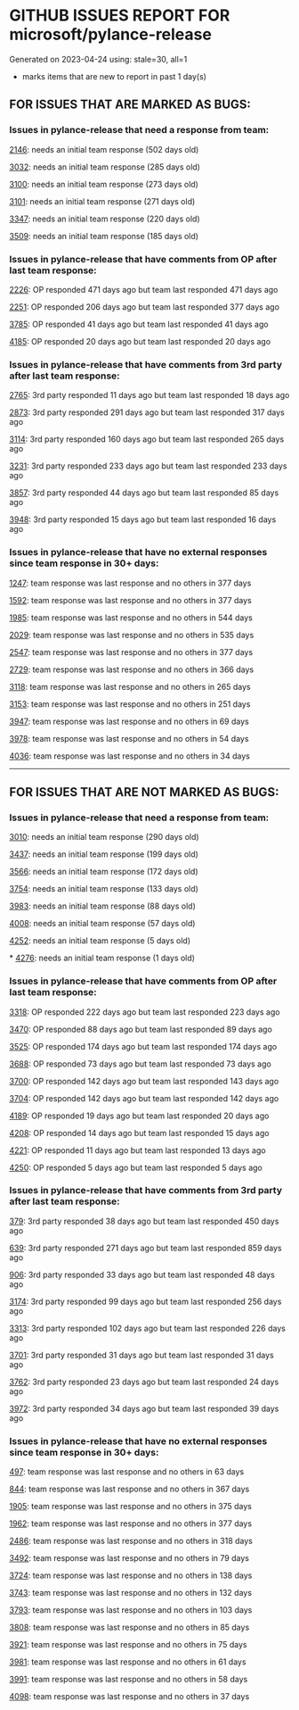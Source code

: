 
# GITHUB ISSUES REPORT FOR microsoft/pylance-release


Generated on 2023-04-24 using: stale=30, all=1


* marks items that are new to report in past 1 day(s)


## FOR ISSUES THAT ARE MARKED AS BUGS:


### Issues in pylance-release that need a response from team:


  [2146](https://github.com/microsoft/pylance-release/issues/2146 "&quot;Extract method&quot; produces syntax error with multiline except clause"): needs an initial team response (502 days old)

  [3032](https://github.com/microsoft/pylance-release/issues/3032 "[Bug] Function parentheses autocomplete does not recognize existing parentheses "): needs an initial team response (285 days old)

  [3100](https://github.com/microsoft/pylance-release/issues/3100 "Improvements for type aliases"): needs an initial team response (273 days old)

  [3101](https://github.com/microsoft/pylance-release/issues/3101 "Error with string formating and parameters autocomplete"): needs an initial team response (271 days old)

  [3347](https://github.com/microsoft/pylance-release/issues/3347 "Google docstring formatting for multi-line class attributes not recognized/converted properly for use in intellisense popup"): needs an initial team response (220 days old)

  [3509](https://github.com/microsoft/pylance-release/issues/3509 "Python code prompt in vscode with docstring"): needs an initial team response (185 days old)

### Issues in pylance-release that have comments from OP after last team response:


  [2226](https://github.com/microsoft/pylance-release/issues/2226 "vscode resolves paths with `..` in them even if the directory doesn't exist / has invalid name"): OP responded 471 days ago but team last responded 471 days ago

  [2251](https://github.com/microsoft/pylance-release/issues/2251 "Sphinx Style Docstring Rendering Feature"): OP responded 206 days ago but team last responded 377 days ago

  [3785](https://github.com/microsoft/pylance-release/issues/3785 "auto-imports: `Self` type is imported from `typing` module, not `typing_extensions` in Python 3.9"): OP responded 41 days ago but team last responded 41 days ago

  [4185](https://github.com/microsoft/pylance-release/issues/4185 "Global objects not recognized if defined in a subsequent cell of a Jupyter notebook"): OP responded 20 days ago but team last responded 20 days ago

### Issues in pylance-release that have comments from 3rd party after last team response:


  [2765](https://github.com/microsoft/pylance-release/issues/2765 "Error: command 'pyright.createtypestub' already exists"): 3rd party responded 11 days ago but team last responded 18 days ago

  [2873](https://github.com/microsoft/pylance-release/issues/2873 "Command 'Python: Restart Language Server' resulted in an error (command 'python.analysis.restartLanguageServer' not found)"): 3rd party responded 291 days ago but team last responded 317 days ago

  [3114](https://github.com/microsoft/pylance-release/issues/3114 "Assign to variable from commented-out magic command"): 3rd party responded 160 days ago but team last responded 265 days ago

  [3231](https://github.com/microsoft/pylance-release/issues/3231 "`itertools.count` docstring is not shown correctly"): 3rd party responded 233 days ago but team last responded 233 days ago

  [3857](https://github.com/microsoft/pylance-release/issues/3857 "`region` at the start of a normal comment triggers error about `endregion` being missing"): 3rd party responded 44 days ago but team last responded 85 days ago

  [3948](https://github.com/microsoft/pylance-release/issues/3948 "Pylance suggests importing only those variables that start with a capital letter"): 3rd party responded 15 days ago but team last responded 16 days ago

### Issues in pylance-release that have no external responses since team response in 30+ days:


  [1247](https://github.com/microsoft/pylance-release/issues/1247 "&quot;No code actions available&quot; if Ctrl+. is hit quickly after moving the cursor"): team response was last response and no others in 377 days

  [1592](https://github.com/microsoft/pylance-release/issues/1592 "While on Live Share, host computer's cursor is moved to remote's cursor when docstring is auto-inserted"): team response was last response and no others in 377 days

  [1985](https://github.com/microsoft/pylance-release/issues/1985 "Popup from documentation does not respect indentation in code blocks"): team response was last response and no others in 544 days

  [2029](https://github.com/microsoft/pylance-release/issues/2029 "Refactoring multiline context manager statement into new method results in invalid syntax"): team response was last response and no others in 535 days

  [2547](https://github.com/microsoft/pylance-release/issues/2547 "pandas: Argument of type &quot;(x: Unknown) -> list[Unknown]&quot; cannot be assigned to parameter &quot;arg&quot; of type &quot;() -> Any&quot; in function &quot;aggregate&quot;"): team response was last response and no others in 377 days

  [2729](https://github.com/microsoft/pylance-release/issues/2729 "completeFunctionParens adds unnecessary parentheses for cached properties"): team response was last response and no others in 366 days

  [3118](https://github.com/microsoft/pylance-release/issues/3118 " missing new line from dict() help mouse hover"): team response was last response and no others in 265 days

  [3153](https://github.com/microsoft/pylance-release/issues/3153 "Extract variable and method on arguments of decorator which precedes function definition doesn't create required definitions."): team response was last response and no others in 251 days

  [3947](https://github.com/microsoft/pylance-release/issues/3947 "Use `workspacePlatform` to configure &quot;right&quot; platform when editing in WSL"): team response was last response and no others in 69 days

  [3978](https://github.com/microsoft/pylance-release/issues/3978 "pylance is too slow when using sklearn. Checking and Analyzing are repeated every time when the file saved (&quot;Long operation: checking:&quot;)"): team response was last response and no others in 54 days

  [4036](https://github.com/microsoft/pylance-release/issues/4036 "Code folding on `with` blocks breaks on multi-line `with` statement."): team response was last response and no others in 34 days

---

## FOR ISSUES THAT ARE NOT MARKED AS BUGS:


### Issues in pylance-release that need a response from team:


  [3010](https://github.com/microsoft/pylance-release/issues/3010 "Code navigation can open the destination in the actual path instead of symlinked path if symlinked directory was added to workspace"): needs an initial team response (290 days old)

  [3437](https://github.com/microsoft/pylance-release/issues/3437 "In Japanese please"): needs an initial team response (199 days old)

  [3566](https://github.com/microsoft/pylance-release/issues/3566 "Improve &quot;Definition Preview Hover&quot; rendering and layout (similiar to JetBrains IDEs)"): needs an initial team response (172 days old)

  [3754](https://github.com/microsoft/pylance-release/issues/3754 "Highlighting for type aliases in python"): needs an initial team response (133 days old)

  [3983](https://github.com/microsoft/pylance-release/issues/3983 "python.analysis.exclude setting description is not rendered nicely"): needs an initial team response (88 days old)

  [4008](https://github.com/microsoft/pylance-release/issues/4008 "Support for Pydantic dynamic models"): needs an initial team response (57 days old)

  [4252](https://github.com/microsoft/pylance-release/issues/4252 "`networkx` bundled stub problem"): needs an initial team response (5 days old)

\* [4276](https://github.com/microsoft/pylance-release/issues/4276 "Language Server Stops working after undo used in jupyter notebook"): needs an initial team response (1 days old)

### Issues in pylance-release that have comments from OP after last team response:


  [3318](https://github.com/microsoft/pylance-release/issues/3318 "[Auto Import] - Suggest equivalents from `collections.abc` rather than `typing`"): OP responded 222 days ago but team last responded 223 days ago

  [3470](https://github.com/microsoft/pylance-release/issues/3470 "Long checking and analyzing operations when using JAX"): OP responded 88 days ago but team last responded 89 days ago

  [3525](https://github.com/microsoft/pylance-release/issues/3525 "False &quot;Symbol&quot; is unknown import symbol"): OP responded 174 days ago but team last responded 174 days ago

  [3688](https://github.com/microsoft/pylance-release/issues/3688 "Cannot access member &quot;clicked&quot; for type &quot;QPushButton&quot;;   Member &quot;clicked&quot; is unknown"): OP responded 73 days ago but team last responded 73 days ago

  [3700](https://github.com/microsoft/pylance-release/issues/3700 "Go to definition by python module path in string"): OP responded 142 days ago but team last responded 143 days ago

  [3704](https://github.com/microsoft/pylance-release/issues/3704 "Django. Code completion &quot;related_name&quot; class object (for a ForeignKey)"): OP responded 142 days ago but team last responded 142 days ago

  [4189](https://github.com/microsoft/pylance-release/issues/4189 "[Feature requests] Support for metaclass keyword"): OP responded 19 days ago but team last responded 20 days ago

  [4208](https://github.com/microsoft/pylance-release/issues/4208 "Rust style type inference on further usage of a variable"): OP responded 14 days ago but team last responded 15 days ago

  [4221](https://github.com/microsoft/pylance-release/issues/4221 "&quot;GoToDefinition&quot; feature didn't work when &quot;package and module&quot; have same name"): OP responded 11 days ago but team last responded 13 days ago

  [4250](https://github.com/microsoft/pylance-release/issues/4250 "Unable to identify OpenCv package in virtualenv"): OP responded 5 days ago but team last responded 5 days ago

### Issues in pylance-release that have comments from 3rd party after last team response:


  [379](https://github.com/microsoft/pylance-release/issues/379 "Enhancement: Allow specification of a list of modules to not do type checking for"): 3rd party responded 38 days ago but team last responded 450 days ago

  [639](https://github.com/microsoft/pylance-release/issues/639 "Pylance can't resolve .pyw imports"): 3rd party responded 271 days ago but team last responded 859 days ago

  [906](https://github.com/microsoft/pylance-release/issues/906 "Cannot install Pylance 2021.1.3 in a Docker container with &quot;Remote - Containers&quot; plugin"): 3rd party responded 33 days ago but team last responded 48 days ago

  [3174](https://github.com/microsoft/pylance-release/issues/3174 "Consider partial stubs for TensorFlow to work around lazy import issues"): 3rd party responded 99 days ago but team last responded 256 days ago

  [3313](https://github.com/microsoft/pylance-release/issues/3313 "Module is not callable"): 3rd party responded 102 days ago but team last responded 226 days ago

  [3701](https://github.com/microsoft/pylance-release/issues/3701 "Provide improved support for django"): 3rd party responded 31 days ago but team last responded 31 days ago

  [3762](https://github.com/microsoft/pylance-release/issues/3762 "Pylance extension leads to high CPU usage and heat"): 3rd party responded 23 days ago but team last responded 24 days ago

  [3972](https://github.com/microsoft/pylance-release/issues/3972 "Completions don't work for test parameters"): 3rd party responded 34 days ago but team last responded 39 days ago

### Issues in pylance-release that have no external responses since team response in 30+ days:


  [497](https://github.com/microsoft/pylance-release/issues/497 "reportGeneralTypeIssues category is too generic"): team response was last response and no others in 63 days

  [844](https://github.com/microsoft/pylance-release/issues/844 "Intellisense is messed up. Function information and type checking is useless for matplotlib (and other modules like numpy) "): team response was last response and no others in 367 days

  [1905](https://github.com/microsoft/pylance-release/issues/1905 "Stop Suggesting Enum member access on Enum members"): team response was last response and no others in 375 days

  [1962](https://github.com/microsoft/pylance-release/issues/1962 "VS code does not handle escaping braces in f-strings"): team response was last response and no others in 377 days

  [2486](https://github.com/microsoft/pylance-release/issues/2486 "Functions in os module only show type stubs information (both on hover and when doing &quot;go to definition&quot;)"): team response was last response and no others in 318 days

  [3492](https://github.com/microsoft/pylance-release/issues/3492 "Cannot find 'decimal.Context' when typing 'decimal.ctxt'"): team response was last response and no others in 79 days

  [3724](https://github.com/microsoft/pylance-release/issues/3724 "Support &quot;Move to new file&quot; action"): team response was last response and no others in 138 days

  [3743](https://github.com/microsoft/pylance-release/issues/3743 "feature request: braces should auto-pair inside f-strings "): team response was last response and no others in 132 days

  [3793](https://github.com/microsoft/pylance-release/issues/3793 "Cannot suppress Pylance diagnostic errors in Python library files when try to set up configuration options"): team response was last response and no others in 103 days

  [3808](https://github.com/microsoft/pylance-release/issues/3808 "Problem with hihglight code in dif comparison mode for python "): team response was last response and no others in 85 days

  [3921](https://github.com/microsoft/pylance-release/issues/3921 "Python Autocomplete breaks when there are common syntax errors"): team response was last response and no others in 75 days

  [3981](https://github.com/microsoft/pylance-release/issues/3981 "Function parameter docstrings not appearing at callsites on hover"): team response was last response and no others in 61 days

  [3991](https://github.com/microsoft/pylance-release/issues/3991 "Cannot access TypeVar from class property in function signature"): team response was last response and no others in 58 days

  [4098](https://github.com/microsoft/pylance-release/issues/4098 "semantic highlight and hints for a TypedDict's get function."): team response was last response and no others in 37 days
